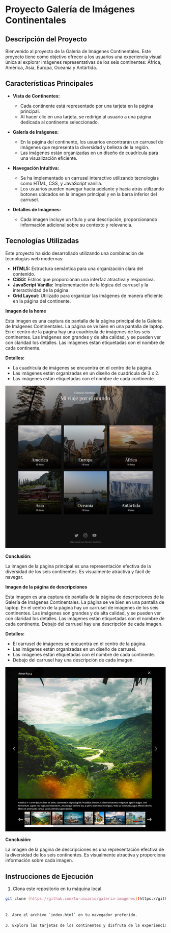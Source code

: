 # Proyecto Galería de Imágenes Continentales

## Descripción del Proyecto

Bienvenido al proyecto de la Galería de Imágenes Continentales. Este proyecto tiene como objetivo ofrecer a los usuarios una experiencia visual única al explorar imágenes representativas de los seis continentes: África, América, Asia, Europa, Oceanía y Antártida.

## Características Principales

* **Vista de Continentes:**
  - Cada continente está representado por una tarjeta en la página principal.
  - Al hacer clic en una tarjeta, se redirige al usuario a una página dedicada al continente seleccionado.

* **Galería de Imágenes:**
  - En la página del continente, los usuarios encontrarán un carrusel de imágenes que representa la diversidad y belleza de la región.
  - Las imágenes están organizadas en un diseño de cuadrícula para una visualización eficiente.

* **Navegación Intuitiva:**
  - Se ha implementado un carrusel interactivo utilizando tecnologías como HTML, CSS, y JavaScript vanilla.
  - Los usuarios pueden navegar hacia adelante y hacia atrás utilizando botones ubicados en la imagen principal y en la barra inferior del carrusel.

* **Detalles de Imágenes:**
  - Cada imagen incluye un título y una descripción, proporcionando información adicional sobre su contexto y relevancia.

## Tecnologías Utilizadas

Este proyecto ha sido desarrollado utilizando una combinación de tecnologías web modernas:

* **HTML5:** Estructura semántica para una organización clara del contenido.
* **CSS3:** Estilos que proporcionan una interfaz atractiva y responsiva.
* **JavaScript Vanilla:** Implementación de la lógica del carrusel y la interactividad de la página.
* **Grid Layout:** Utilizado para organizar las imágenes de manera eficiente en la página del continente.

**Imagen de la home**

Esta imagen es una captura de pantalla de la página principal de la Galería de Imágenes Continentales. La página se ve bien en una pantalla de laptop. En el centro de la página hay una cuadrícula de imágenes de los seis continentes. Las imágenes son grandes y de alta calidad, y se pueden ver con claridad los detalles. Las imágenes están etiquetadas con el nombre de cada continente.

**Detalles:**

* La cuadrícula de imágenes se encuentra en el centro de la página.
* Las imágenes están organizadas en un diseño de cuadrícula de 3 x 2.
* Las imágenes están etiquetadas con el nombre de cada continente.

![Imagen de la home](img/imagen-galeria-proyect.png)


**Conclusión:**

La imagen de la página principal es una representación efectiva de la diversidad de los seis continentes. Es visualmente atractiva y fácil de navegar.


**Imagen de la página de descripciones**

Esta imagen es una captura de pantalla de la página de descripciones de la Galería de Imágenes Continentales. La página se ve bien en una pantalla de laptop. En el centro de la página hay un carrusel de imágenes de los seis continentes. Las imágenes son grandes y de alta calidad, y se pueden ver con claridad los detalles. Las imágenes están etiquetadas con el nombre de cada continente. Debajo del carrusel hay una descripción de cada imagen.

**Detalles:**

* El carrusel de imágenes se encuentra en el centro de la página.
* Las imágenes están organizadas en un diseño de carrusel.
* Las imágenes están etiquetadas con el nombre de cada continente.
* Debajo del carrusel hay una descripción de cada imagen.

![Imagen de la pagina de descripciones](img/Captura%20de%20pantalla%20galeria.png)


**Conclusión:**

La imagen de la página de descripciones es una representación efectiva de la diversidad de los seis continentes. Es visualmente atractiva y proporciona información sobre cada imagen.

## Instrucciones de Ejecución

1. Clona este repositorio en tu máquina local.

```bash
git clone [https://github.com/tu-usuario/galeria-imagenes](https://github.com/tu-usuario/galeria-imagenes)


2. Abre el archivo `index.html` en tu navegador preferido.

3. Explora las tarjetas de los continentes y disfruta de la experiencia de la Galería de Imágenes.

